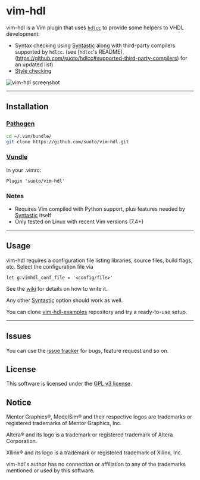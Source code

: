 # vim-hdl

vim-hdl is a Vim plugin that uses [`hdlcc`][hdlcc] to provide some helpers to VHDL
development:

* Syntax checking using [Syntastic][Syntastic] along with third-party compilers
 supported by `hdlcc`. (see [`hdlcc`'s README]
 (https://github.com/suoto/hdlcc#supported-third-party-compilers) for an updated
 list)
* [Style checking](#style-checking)

![vim-hdl screenshot](http://i.imgur.com/YksSZq0.png)

---

## Installation

### [Pathogen][pathogen]

```bash
cd ~/.vim/bundle/
git clone https://github.com/suoto/vim-hdl.git
```

### [Vundle][vundle]

In your .vimrc:

```viml
Plugin 'suoto/vim-hdl'
```

### Notes

* Requires Vim compiled with Python support, plus features needed by
  [Syntastic][Syntastic] itself
* Only tested on Linux with recent Vim versions (7.4+)

---

## Usage

vim-hdl requires a configuration file listing libraries, source files,
build flags, etc. Select the configuration file via

```viml
let g:vimhdl_conf_file = '<config/file>'
```

See the [wiki](https://github.com/suoto/vim-hdl/wiki#project-file-formats) for
details on how to write it.

Any other [Syntastic][Syntastic] option should work as well.

You can clone [vim-hdl-examples][vim-hdl-examples] repository and try a ready-to-use
setup.

---

## Issues

You can use the [issue tracker][issue_tracker] for bugs, feature request and so on.

## License

This software is licensed under the [GPL v3 license][gpl].

## Notice

Mentor Graphics®, ModelSim® and their respective logos are trademarks or registered
trademarks of Mentor Graphics, Inc.

Altera® and its logo is a trademark or registered trademark of Altera Corporation.

Xilinx® and its logo is a trademark or registered trademark of Xilinx, Inc.

vim-hdl's author has no connection or affiliation to any of the trademarks mentioned
or used by this software.

[Syntastic]: https://github.com/scrooloose/syntastic
[Mentor_msim]: http://www.mentor.com/products/fv/modelsim/
[Altera_msim]: https://www.altera.com/downloads/download-center.html
[Xilinx_Vivado]: http://www.xilinx.com/products/design-tools/vivado/vivado-webpack.html
[pathogen]: https://github.com/tpope/vim-pathogen
[vundle]: https://github.com/VundleVim/Vundle.vim
[ConfigParser]: https://docs.python.org/2/library/configparser.html
[vim-hdl-examples]: https://github.com/suoto/vim-hdl-examples
[gpl]: http://www.gnu.org/copyleft/gpl.html
[issue_tracker]: https://github.com/suoto/vim-hdl/issues
[hdlcc]: https://github.com/suoto/hdlcc
